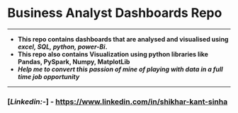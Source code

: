 # Business Analyst Dashboards Repo
----
- **This repo contains dashboards that are analysed and visualised using ***excel, SQL, python, power-Bi***.**
- **This repo also contains Visualization using python libraries like Pandas, PySpark, Numpy, MatplotLib**
- ***Help me to convert this passion of mine of playing with data in a full time job opportunity***
----
### [***Linkedin:-***] - https://www.linkedin.com/in/shikhar-kant-sinha

